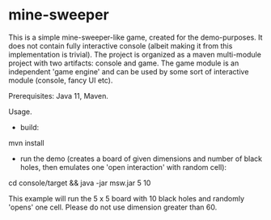 # mine-sweeper

This is a simple mine-sweeper-like game, created for the demo-purposes. 
It does not contain fully interactive console (albeit making it from this implementation is trivial).
The project is organized as a maven multi-module project with two artifacts: console and game.
The game module is an independent 'game engine' and can be used by some sort of interactive module (console, fancy UI etc).

Prerequisites:
Java 11, Maven.

Usage.

- build:

mvn install

- run the demo (creates a board of given dimensions and number of black holes, then emulates one 'open interaction' with random cell):


cd console/target &&
java -jar msw.jar 5 10

This example will run the 5 x 5 board with 10 black holes and randomly 'opens' one cell. Please do not use dimension greater than 60.

